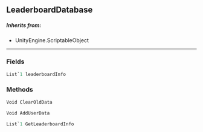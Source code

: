## LeaderboardDatabase
> 
##### Inherits from:
 - UnityEngine.ScriptableObject
---
### Fields
```cs
List`1 leaderboardInfo
```

### Methods
```cs
Void ClearOldData
```
```cs
Void AddUserData
```
```cs
List`1 GetLeaderboardInfo
```

